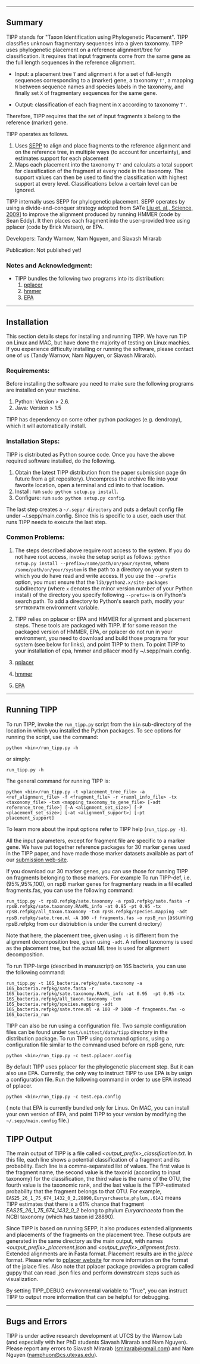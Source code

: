 ------------------------------------
Summary
------------------------------------

TIPP stands for "Taxon Identification using Phylogenetic Placement". TIPP classifies unknown fragmentary sequences into a given taxonomy. TIPP uses phylogenetic placement on a reference alignment/tree for classification. It requires that input fragments come from the same gene as the full length sequences in the reference alignment. 

- Input: a placement tree `T` and alignment `A` for a set of full-length sequences corresponding to a (marker) gene, a taxonomy `T'`, a mapping `M` between sequence names and species labels in the taxonomy, and finally set `X` of fragmentary sequences for the same gene.

- Output: classification of each fragment in `X` according to taxonomy `T'`.

Therefore, TIPP requires that the set of input fragments `X` belong to the reference (marker) gene. 

TIPP operates as follows.

1. Uses [SEPP](http://www.cs.utexas.edu/~phylo/software/sepp) to align and place fragments to the reference alignment and on the reference tree, in multiple ways (to account for uncertainty), and estimates support for each placement
2. Maps each placement into the taxonomy `T'` and calculats a total support for classification of the fragment at every node in the taxonomy. The support values can then be used to find the classification with highest support at every level. Classifications below a certain level can be ignored.

TIPP internally uses SEPP for phylogenetic placement. SEPP operates by using a divide-and-conquer strategy adopted from SATe [Liu et. al., Science, 2009](http://www.sciencemag.org/content/324/5934/1561.abstract)] to improve the alignment produced by running HMMER (code by Sean Eddy). It then places each fragment into the user-provided tree using pplacer (code by Erick Matsen), or EPA. 

Developers: Tandy Warnow, Nam Nguyen, and Siavash Mirarab

Publication:
Not published yet!

### Notes and Acknowledgment: 
- TIPP bundles the following two programs into its distribution:
  1. [pplacer](http://matsen.fhcrc.org/pplacer/)
  2. [hmmer](http://hmmer.janelia.org/)
  3. [EPA](http://sco.h-its.org/exelixis/software.html)

-------------------------------------
Installation
-------------------------------------
This section details steps for installing and running TIPP. We have run TIP on Linux and MAC, but have done the majority of testing on Linux machies. If you experience difficulty installing or running the software, please contact one of us (Tandy Warnow, Nam Nguyen, or Siavash Mirarab).

### Requirements:

Before installing the software you need to make sure the following programs are installed on your machine.

1. Python: Version > 2.6. 
2. Java: Version > 1.5

TIPP has dependency on some other python packages (e.g. dendropy), which it will automatically install. 

### Installation Steps:

TIPP is distributed as Python source code. Once you have the above required software installed, do the following. 

1. Obtain the latest TIPP distribution from the paper submission page (in future from a git repository). Uncompress the archive file into your favorite location, open a terminal and cd into to that location.
2. Install: run ```sudo python setup.py install```. 
3. Configure: run ```sudo python setup.py config```. 

The last step creates a `~/.sepp/ directory` and puts a default config file under ~/.sepp/main.config. Since this is specific to a user, each user that runs TIPP needs to execute the last step. 

### Common Problems:

1. The steps described above require root access to the system. If you do not have root access, invoke the setup script as follows: ```python setup.py install --prefix=/some/path/on/your/system```, where `/some/path/on/your/system` is the path to a directory on your system to which you do have read and write access. If you use the `--prefix` option, you must ensure that the `lib/python2.x/site-packages` subdirectory (where `x` denotes the minor version number of your Python install) of the directory you specify following `--prefix=` is on Python's search path. To add a directory to Python's search path, modify your `$PYTHONPATH` environment variable.

2. TIPP relies on pplacer or EPA and HMMER for alignment and placement steps. These tools are packaged with TIPP. If for some reason the packaged version of HMMER, EPA, or pplacer do not run in your environment, you need to download and build those programs for your system (see below for links), and point TIPP to them. To point TIPP to your installation of epa, hmmer and pllacer modify ~/.sepp/main.config. 
  1. [pplacer](http://matsen.fhcrc.org/pplacer/)
  2. [hmmer](http://hmmer.janelia.org/)
  3. [EPA](http://sco.h-its.org/exelixis/software.html)


---------------------------------------------
Running TIPP
---------------------------------------------
To run TIPP, invoke the `run_tipp.py` script from the `bin` sub-directory of the location in which you installed the Python packages. To see options for running the script, use the command:

```python <bin>/run_tipp.py -h```

or simply:

```run_tipp.py -h```

The general command for running TIPP is:

```python <bin>/run_tipp.py -t <placement_tree_file> -a <ref_alignment_file> -f <fragment_file> -r <raxml_info_file> -tx <taxonomy_file> -txm <mapping_taxonomy_to_gene_file> [-adt reference_tree_file>] [-A <alignment_set_size>] [-P <placement_set_size>] [-at <alignment_support>] [-pt placement_support]```

To learn more about the input options refer to TIPP help (``run_tipp.py -h``). 

All the input parameters, except for fragment file are specific to a marker gene. We have put together reference packages for 30 marker genes used in the TIPP paper, and have made those marker datasets available as part of our [submission web-site](http://www.cs.utexas.edu/~phylo/software/sepp/tipp-submission/). 

If you download our 30 marker genes, you can use those for running TIPP on fragments belonging to those markers. For example To run TIPP-def, i.e. (95%,95%,100), on rspB marker genes for fragmentary reads in a fil ecalled fragments.fas, you can use the following command:

```run_tipp.py -t rpsB.refpkg/sate.taxonomy -a rpsB.refpkg/sate.fasta -r rpsB.refpkg/sate.taxonomy.RAxML_info -at 0.95 -pt 0.95 -tx rpsB.refpkg/all_taxon.taxonomy -txm rpsB.refpkg/species.mapping -adt rpsB.refpkg/sate.tree.ml -A 100 -f fragments.fas -o rpsB_run```
(assuming rpsB.refpkg from our distriubtion is under the current directory)

Note that here, the placement tree, given using `-t` is different from the alignment decomposition tree, given using `-adt`. A refined taxonomy is used as the placement tree, but the actual ML tree is used for alignment decomposition. 

To run TIPP-large (described in manuscript) on 16S bacteria, you can use the following command:

```run_tipp.py -t 16S_bacteria.refpkg/sate.taxonomy -a 16S_bacteria.refpkg/sate.fasta -r 16S_bacteria.refpkg/sate.taxonomy.RAxML_info -at 0.95  -pt 0.95 -tx  16S_bacteria.refpkg/all_taxon.taxonomy -txm 16S_bacteria.refpkg/species.mapping -adt 16S_bacteria.refpkg/sate.tree.ml -A 100 -P 1000 -f fragments.fas -o 16S_bacteria_run```

TIPP can also be run using a configuration file. Two sample configuration files can be found under `test/unittest/data/tipp` directory in the distribution package. To run TIPP using command options, using a configuration file similar to the command used before on rspB gene, run:

``python <bin>/run_tipp.py -c test.pplacer.config``

By default TIPP uses pplacer for the phylogenetic placement step. But it can also use EPA. Currently, the only way to instruct TIPP to use EPA is by usign a configuration file. Run the following command in order to use EPA instead of pplacer. 

``python <bin>/run_tipp.py -c test.epa.config``

( note that EPA is currently bundled only for Linus. On MAC, you can install your own version of EPA, and point TIPP to your version by modifying the `~/.sepp/main.config` file.) 

## TIPP Output

The main output of TIPP is a file called *<output_prefix>_classification.txt*. In this file, each line shows a potential classification of a fragment and its probability. Each line is a comma-separated list of values. The first value is the fragment name, the second value is the taxonid (according to input taxonomy) for the classification, the third value is the name of the OTU, the fourth value is the taxonomic rank, and the last value is the TIPP-estimated probability that the fragment belongs to that OTU. For example, ``EAS25_26_1_75_674_1432_0_2,28890,Euryarchaeota,phylum,.6141`` means TIPP estimates that there is a 61% chance that fragment *EAS25_26_1_75_674_1432_0_2* belong to phylum *Euryarchaeota* from the NCBI taxonomy (which has taxon id 28890). 


Since TIPP is based on running SEPP, it also produces extended alignments and placements of the fragments on the placement tree. These outputs are generated in the same directory as the main output, with names *<output_prefix>_placement.json* and *<output_prefix>_alignment.fasta*. Extended alignments are in Fasta format. Placement results are in the *jplace* format. Please refer to [pplacer website](http://matsen.github.com/pplacer/generated_rst/pplacer.html#json-format-specification '(currently here)') for more information on the format of the jplace files. Also note that pplacer package provides a program called guppy that can read .json files and perform downstream steps such as visualization.

By setting TIPP_DEBUG environmental variable to "True", you can instruct TIPP to output more information that can be helpful for debugging.  

---------------------------------------------
Bugs and Errors
---------------------------------------------
TIPP is under active research development at UTCS by the Warnow Lab (and especially with her PhD students Siavash Mirarab and Nam Nguyen). Please report any errors to Siavash Mirarab (smirarab@gmail.com) and Nam Nguyen (namphuon@cs.utexas.edu).
